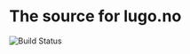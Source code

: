 # The source for lugo.no


![Build Status](https://circleci.com/gh/bep/lugo.no.svg?style=shield&circle-token=:circle-ci-badge-token)

